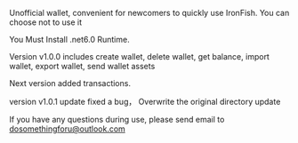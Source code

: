 Unofficial wallet, convenient for newcomers to quickly use IronFish. You can choose not to use it

You Must Install .net6.0 Runtime.

Version v1.0.0 includes 
create wallet, 
delete wallet, 
get balance, 
import wallet, 
export wallet, 
send wallet assets 

Next version added  transactions.

version v1.0.1 update
fixed a bug，
Overwrite the original directory update


 If you have any questions during use, please send email to dosomethingforu@outlook.com

  
